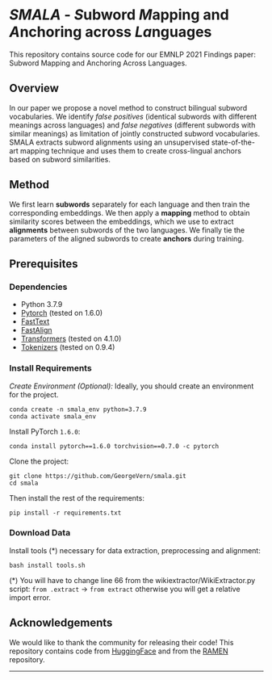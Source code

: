 # *SMALA* - *S*ubword *M*apping and *A*nchoring across *La*nguages
This repository contains source code for our EMNLP 2021 Findings paper: Subword Mapping and Anchoring Across Languages.

## Overview
In our paper we propose a novel method to construct bilingual subword vocabularies. We identify _false positives_ (identical subwords with different meanings across languages) and _false negatives_ (different subwords with similar meanings) as limitation of jointly constructed subword vocabularies. SMALA extracts subword alignments using an unsupervised state-of-the-art mapping technique and uses them to create cross-lingual anchors based on subword similarities.

## Method
We first learn **subwords** separately for each language and then train the corresponding embeddings. We then apply a **mapping** method to obtain similarity scores between the embeddings, which we use to extract **alignments** between subwords of the two languages. We finally tie the parameters of the aligned subwords to create **anchors** during training. 

<!-- SMALA  outperforms current methods for joint construction of multilingual subword vocabulariesin cases where there is no cross-lingual signal, such as zero-shot transfer to an unseen language (XNLI) only by sharing subword embeddings. When cross-lingual supervision is available, SMALA is a viable alternative to create shared bilingual vocabularies. -->

## Prerequisites
### Dependencies
* Python 3.7.9
* [Pytorch](https://pytorch.org/) (tested on 1.6.0)
* [FastText](https://github.com/facebookresearch/fastText)
* [FastAlign](https://github.com/clab/fast_align)
* [Transformers](https://huggingface.co/transformers/) (tested on 4.1.0)
* [Tokenizers](https://github.com/huggingface/tokenizers) (tested on 0.9.4)


### Install Requirements
*Create Environment (Optional):* Ideally, you should create an environment for the project.

    conda create -n smala_env python=3.7.9
    conda activate smala_env
Install PyTorch `1.6.0`:

    conda install pytorch==1.6.0 torchvision==0.7.0 -c pytorch
    
Clone the project:

```
git clone https://github.com/GeorgeVern/smala.git
cd smala
```

Then install the rest of the requirements:

    pip install -r requirements.txt

### Download Data
Install tools (*) necessary for data extraction, preprocessing and alignment:
    
    bash install tools.sh

(*) You will have to change line 66 from the wikiextractor/WikiExtractor.py script: `from .extract` -> `from extract` otherwise you will get a relative import error.


## Acknowledgements

We would like to thank the community for releasing their code! This repository contains code from [HuggingFace](https://github.com/huggingface/transformers) and from the [RAMEN](https://github.com/alexa/ramen) repository.

---

